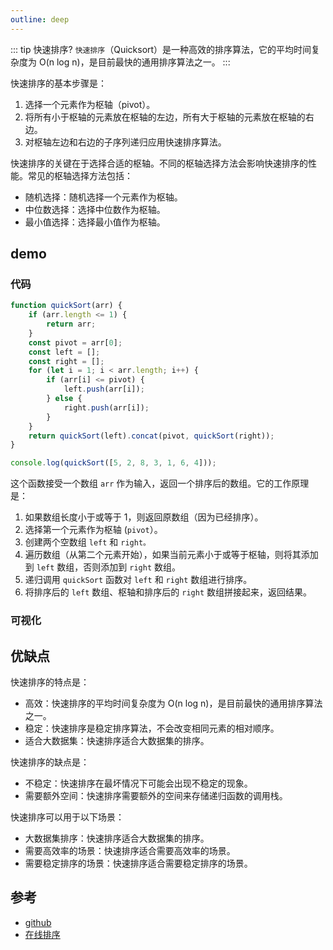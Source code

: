 ```yaml
---
outline: deep
---
```


::: tip 快速排序?
`快速排序`（Quicksort）是一种高效的排序算法，它的平均时间复杂度为 O(n log n)，是目前最快的通用排序算法之一。
:::

快速排序的基本步骤是：

1. 选择一个元素作为枢轴（pivot）。
2. 将所有小于枢轴的元素放在枢轴的左边，所有大于枢轴的元素放在枢轴的右边。
3. 对枢轴左边和右边的子序列递归应用快速排序算法。

快速排序的关键在于选择合适的枢轴。不同的枢轴选择方法会影响快速排序的性能。常见的枢轴选择方法包括：

- 随机选择：随机选择一个元素作为枢轴。
- 中位数选择：选择中位数作为枢轴。
- 最小值选择：选择最小值作为枢轴。

## demo

### 代码

```js
function quickSort(arr) {
	if (arr.length <= 1) {
		return arr;
	}
	const pivot = arr[0];
	const left = [];
	const right = [];
	for (let i = 1; i < arr.length; i++) {
		if (arr[i] <= pivot) {
			left.push(arr[i]);
		} else {
			right.push(arr[i]);
		}
	}
	return quickSort(left).concat(pivot, quickSort(right));
}

console.log(quickSort([5, 2, 8, 3, 1, 6, 4]));
```

这个函数接受一个数组 `arr` 作为输入，返回一个排序后的数组。它的工作原理是：

1. 如果数组长度小于或等于 1，则返回原数组（因为已经排序）。
2. 选择第一个元素作为枢轴 (`pivot`）。
3. 创建两个空数组 `left` 和 `right。`
4. 遍历数组（从第二个元素开始），如果当前元素小于或等于枢轴，则将其添加到 `left` 数组，否则添加到 `right` 数组。
5. 递归调用 `quickSort` 函数对 `left` 和 `right` 数组进行排序。
6. 将排序后的 `left` 数组、枢轴和排序后的 `right` 数组拼接起来，返回结果。

### 可视化

<demo html="html/快速排序.html"/>

## 优缺点

快速排序的特点是：

- 高效：快速排序的平均时间复杂度为 O(n log n)，是目前最快的通用排序算法之一。
- 稳定：快速排序是稳定排序算法，不会改变相同元素的相对顺序。
- 适合大数据集：快速排序适合大数据集的排序。

快速排序的缺点是：

- 不稳定：快速排序在最坏情况下可能会出现不稳定的现象。
- 需要额外空间：快速排序需要额外的空间来存储递归函数的调用栈。

快速排序可以用于以下场景：

- 大数据集排序：快速排序适合大数据集的排序。
- 需要高效率的场景：快速排序适合需要高效率的场景。
- 需要稳定排序的场景：快速排序适合需要稳定排序的场景。

## 参考

- [github](https://github.com/herenpeng/herenpeng.github.io)
- [在线排序](https://herenpeng.github.io/static/sort.html)
